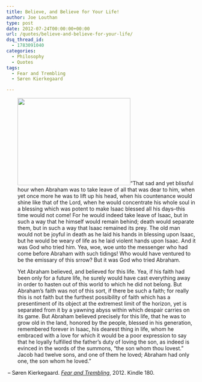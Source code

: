 ```yaml
---
title: Believe, and Believe for Your Life!
author: Joe Louthan
type: post
date: 2012-07-24T00:00:00+00:00
url: /quotes/believe-and-believe-for-your-life/
dsq_thread_id:
  - 1783091040
categories:
  - Philosophy
  - Quotes
tags:
  - Fear and Trembling
  - Søren Kierkegaard

---
```

<p style="padding-left: 30px;">
  <a href="https://i2.wp.com/theologic.us/wp-content/uploads/2012/08/abraham-isaac-caravaggio25.jpg"><img class="alignright size-medium wp-image-234" title="abraham-isaac-caravaggio25" src="https://i2.wp.com/theologic.us/wp-content/uploads/2012/08/abraham-isaac-caravaggio25.jpg?resize=300%2C232" alt="" width="300" height="232" srcset="https://i2.wp.com/theologic.us/wp-content/uploads/2012/08/abraham-isaac-caravaggio25.jpg?resize=300%2C232 300w, https://i2.wp.com/theologic.us/wp-content/uploads/2012/08/abraham-isaac-caravaggio25.jpg?resize=1024%2C792 1024w, https://i2.wp.com/theologic.us/wp-content/uploads/2012/08/abraham-isaac-caravaggio25.jpg?w=1085 1085w" sizes="(max-width: 300px) 100vw, 300px" data-recalc-dims="1" /></a>&#8220;That sad and yet blissful hour when Abraham was to take leave of all that was dear to him, when yet once more he was to lift up his head, when his countenance would shine like that of the Lord, when he would concentrate his whole soul in a blessing which was potent to make Isaac blessed all his days–this time would not come! For he would indeed take leave of Isaac, but in such a way that he himself would remain behind; death would separate them, but in such a way that Isaac remained its prey. The old man would not be joyful in death as he laid his hands in blessing upon Isaac, but he would be weary of life as he laid violent hands upon Isaac. And it was God who tried him. Yea, woe, woe unto the messenger who had come before Abraham with such tidings! Who would have ventured to be the emissary of this srrow? But it was God who tried Abraham.
</p>

<p style="padding-left: 30px;">
  Yet Abraham believed, and believed for this life. Yea, if his faith had been only for a future life, he surely would have cast everything away in order to hasten out of this world to which he did not belong. But Abraham&#8217;s faith was not of this sort, if there be such a faith; for really this is not faith but the furthest possibility of faith which has a presentiment of its object at the extremest limit of the horizon, yet is separated from it by a yawning abyss within which despair carries on its game. But Abraham believed precisely for this life, that he was to grow old in the land, honored by the people, blessed in his generation, remembered forever in Isaac, his dearest thing in life, whom he embraced with a love for which it would be a poor expression to say that he loyally fulfilled the father&#8217;s duty of loving the son, as indeed is evinced in the words of the summons, &#8220;the son whom thou lovest.&#8221; Jacob had twelve sons, and one of them he loved; Abraham had only one, the son whom he loved.&#8221;
</p>

 &#8211; Søren Kierkegaard. [_Fear and Trembling_][1], 2012. Kindle 180.

 [1]: https://www.amazon.com/dp/B0082CW5RY/ref=as_li_ss_til?tag=iamlipr-20&camp=0&creative=0&linkCode=as4&creativeASIN=B0082CW5RY&adid=0W9NVS7PNACT5620KG46&
